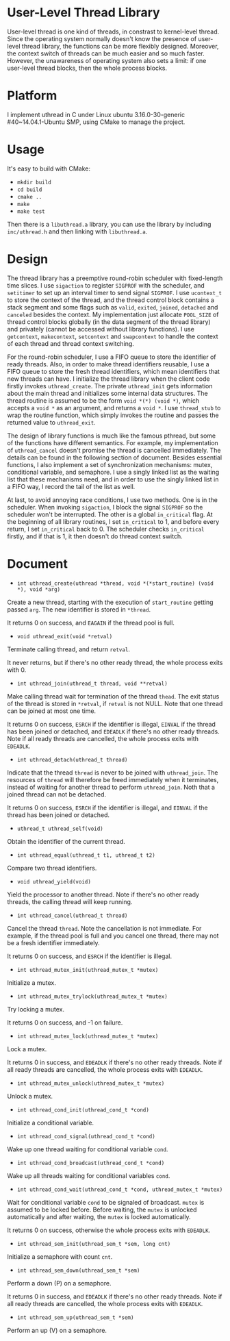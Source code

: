 User-Level Thread Library
=========================

User-level thread is one kind of threads, in constrast to kernel-level thread. Since the operating system normally doesn't know the presence of user-level thread library, the functions can be more flexibly designed. Moreover, the context switch of threads can be much easier and so much faster. However, the unawareness of operating system also sets a limit: if one user-level thread blocks, then the whole process blocks.

# Platform

I implement uthread in C under Linux ubuntu 3.16.0-30-generic #40~14.04.1-Ubuntu SMP, using CMake to manage the project.

# Usage

It's easy to build with CMake:

* `mkdir build`
* `cd build`
* `cmake ..`
* `make`
* `make test`

Then there is a `libuthread.a` library, you can use the library by including `inc/uthread.h` and then linking with `libuthread.a`.

# Design

The thread library has a preemptive round-robin scheduler with fixed-length time slices. I use `sigaction` to register `SIGPROF` with the scheduler, and `setitimer` to set up an interval timer to send signal `SIGPROF`. I use `ucontext_t` to store the context of the thread, and the thread control block contains a stack segment and some flags such as `valid`, `exited`, `joined`, `detached` and `canceled` besides the context. My implementation just allocate `POOL_SIZE` of thread control blocks globally (in the data segment of the thread library) and privately (cannot be accessed without library functions). I use `getcontext`, `makecontext`, `setcontext` and `swapcontext` to handle the context of each thread and thread context switching.

For the round-robin scheduler, I use a FIFO queue to store the identifier of ready threads. Also, in order to make thread identifiers reusable, I use a FIFO queue to store the fresh thread identifiers, which mean identifiers that new threads can have. I initialize the thread library when the client code firstly invokes `uthread_create`. The private `uthread_init` gets information about the main thread and initializes some internal data structures. The thread routine is assumed to be the form `void *(*) (void *)`, which accepts a `void *` as an argument, and returns a `void *`. I use `thread_stub` to wrap the routine function, which simply invokes the routine and passes the returned value to `uthread_exit`.

The design of library functions is much like the famous pthread, but some of the functions have different semantics. For example, my implementation of `uthread_cancel` doesn't promise the thread is cancelled immediately. The details can be found in the following section of document. Besides essential functions, I also implement a set of synchronization mechanisms: mutex, conditional variable, and semaphore. I use a singly linked list as the waiting list that these mechanisms need, and in order to use the singly linked list in a FIFO way, I record the tail of the list as well.

At last, to avoid annoying race conditions, I use two methods. One is in the scheduler. When invoking `sigaction`, I block the signal `SIGPROF` so the scheduler won't be interrupted. The other is a global `in_critical` flag. At the beginning of all library routines, I set `in_critical` to 1, and before every return, I set `in_critical` back to 0. The scheduler checks `in_critical` firstly, and if that is 1, it then doesn't do thread context switch.

# Document

* `int uthread_create(uthread *thread, void *(*start_routine) (void *), void *arg)`

Create a new thread, starting with the execution of `start_routine` getting passed `arg`. The new identifier is stored in `*thread`.

It returns 0 on success, and `EAGAIN` if the thread pool is full.

* `void uthread_exit(void *retval)`

Terminate calling thread, and return `retval`.

It never returns, but if there's no other ready thread, the whole process exits with 0.

* `int uthread_join(uthread_t thread, void **retval)`

Make calling thread wait for termination of the thread `thead`. The exit status of the thread is stored in `*retval`, if `retval` is not NULL. Note that one thread can be joined at most one time.

It returns 0 on success, `ESRCH` if the identifier is illegal, `EINVAL` if the thread has been joined or detached, and `EDEADLK` if there's no other ready threads. Note if all ready threads are cancelled, the whole process exits with `EDEADLK`.

* `int uthread_detach(uthread_t thread)`

Indicate that the thread `thread` is never to be joined with `uthread_join`. The resources of `thread` will therefore be freed immediately when it terminates, instead of waiting for another thread to perform `uthread_join`. Noth that a joined thread can not be detached.

It returns 0 on success, `ESRCH` if the identifier is illegal, and `EINVAL` if the thread has been joined or detached.

* `uthread_t uthread_self(void)`

Obtain the identifier of the current thread.

* `int uthread_equal(uthread_t t1, uthread_t t2)`

Compare two thread identifiers.

* `void uthread_yield(void)`

Yield the processor to another thread. Note if there's no other ready threads, the calling thread will keep running.

* `int uthread_cancel(uthread_t thread)`

Cancel the thread `thread`. Note the cancellation is not immediate. For example, if the thread pool is full and you cancel one thread, there may not be a fresh identifier immediately.

It returns 0 on success, and `ESRCH` if the identifier is illegal.

* `int uthread_mutex_init(uthread_mutex_t *mutex)`

Initialize a mutex.

* `int uthread_mutex_trylock(uthread_mutex_t *mutex)`

Try locking a mutex.

It returns 0 on success, and -1 on failure.

* `int uthread_mutex_lock(uthread_mutex_t *mutex)`

Lock a mutex.

It returns 0 in success, and `EDEADLK` if there's no other ready threads. Note if all ready threads are cancelled, the whole process exits with `EDEADLK`.

* `int uthread_mutex_unlock(uthread_mutex_t *mutex)`

Unlock a mutex.

* `int uthread_cond_init(uthread_cond_t *cond)`

Initialize a conditional variable.

* `int uthread_cond_signal(uthread_cond_t *cond)`

Wake up one thread waiting for conditional variable `cond`.

* `int uthread_cond_broadcast(uthread_cond_t *cond)`

Wake up all threads waiting for conditional variables `cond`.

* `int uthread_cond_wait(uthread_cond_t *cond, uthread_mutex_t *mutex)`

Wait for conditional variable `cond` to be signaled of broadcast. `mutex` is assumed to be locked before. Before waiting, the `mutex` is unlocked automatically and after waiting, the `mutex` is locked automatically.

It returns 0 on success, otherwise the whole process exits with `EDEADLK`.

* `int uthread_sem_init(uthread_sem_t *sem, long cnt)`

Initialize a semaphore with count `cnt`.

* `int uthread_sem_down(uthread_sem_t *sem)`

Perform a down (P) on a semaphore.

It returns 0 in success, and `EDEADLK` if there's no other ready threads. Note if all ready threads are cancelled, the whole process exits with `EDEADLK`.

* `int uthread_sem_up(uthread_sem_t *sem)`

Perform an up (V) on a semaphore.
